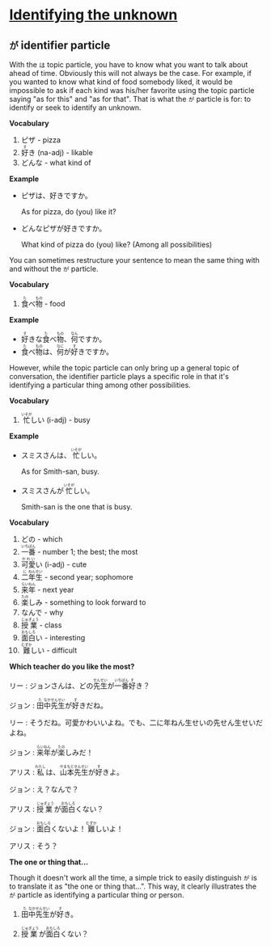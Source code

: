 # [Identifying the unknown](http://www.guidetojapanese.org/learn/complete/unknown)

## `が` identifier particle

With the `は` topic particle, you have to know what you want to talk about ahead of time. Obviously this will not always be the case. For example, if you wanted to know what kind of food somebody liked, it would be impossible to ask if each kind was his/her favorite using the topic particle saying "as for this" and "as for that". That is what the `が` particle is for: to identify or seek to identify an unknown.

__Vocabulary__

1. ピザ - pizza
1. <ruby>好<rt>す</rt>き</ruby> (na-adj) - likable
1. どんな - what kind of

__Example__

- ピザは、好きですか。

    As for pizza, do (you) like it?

- どんなピザが好きですか。

    What kind of pizza do (you) like? (Among all possibilities)

You can sometimes restructure your sentence to mean the same thing with and without the `が` particle.

__Vocabulary__

1. <ruby>食<rt>た</rt>べ<rt></rt>物<rt>もの</rt></ruby> - food

__Example__

- <ruby>好<rt>す</rt>きな<rt></rt>食<rt>た</rt>べ<rt></rt>物<rt>もの</rt>、<rt></rt>何<rt>なん</rt>ですか。</ruby>
- <ruby>食<rt>た</rt>べ<rt></rt>物<rt>もの</rt>は、<rt></rt>何<rt>なに</rt>が<rt></rt>好<rt>す</rt>きですか。</ruby>

However, while the topic particle can only bring up a general topic of conversation, the identifier particle plays a specific role in that it's identifying a particular thing among other possibilities.

__Vocabulary__

1. <ruby>忙<rt>いそが</rt>しい</ruby> (i-adj) - busy

__Example__

- <ruby>スミスさんは、<rt></rt>忙<rt>いそが</rt>しい。</ruby>

    As for Smith-san, busy.

- <ruby>スミスさんが<rt></rt>忙<rt>いそが</rt>しい。</ruby>

    Smith-san is the one that is busy.

__Vocabulary__

1. どの - which
1. <ruby>一<rt>いち</rt>番<rt>ばん</rt></ruby> - number 1; the best; the most
1. <ruby>可愛<rt>かわい</rt>い</ruby> (i-adj) - cute
1. <ruby>二<rt>に</rt>年<rt>ねん</rt>生<rt>せい</rt></ruby> - second year; sophomore
1. <ruby>来<rt>らい</rt>年<rt>ねん</rt></ruby> - next year
1. <ruby>楽<rt>たの</rt>しみ</ruby> - something to look forward to
1. なんで - why
1. <ruby>授<rt>じゅ</rt>業<rt>ぎょう</rt></ruby> - class
1. <ruby>面<rt>おも</rt>白<rt>しろ</rt>い</ruby> - interesting
1. <ruby>難<rt>むずか</rt>しい</ruby> - difficult

__Which teacher do you like the most?__

リー : <ruby>ジョンさんは、どの<rt></rt>先<rt>せん</rt>生<rt>せい</rt>が<rt></rt>一<rt>いち</rt>番<rt>ばん</rt>好<rt>す</rt>き？

ジョン : <ruby>田<rt>た</rt>中<rt>なか</rt>先<rt>せん</rt>生<rt>せい</rt>が<rt></rt>好<rt>す</rt>きだね。</ruby>

リー : </ruby>そうだね。<rt></rt>可愛<rt>かわい</rt>いよね。でも、<rt></rt>二<rt>に</rt>年<rt>ねん</rt>生<rt>せい</rt>の<rt></rt>先<rt>せん</rt>生<rt>せい</rt>だよね。</ruby>

ジョン : <ruby>来<rt>らい</rt>年<rt>ねん</rt>が<rt></rt>楽<rt>たの</rt>しみだ！</ruby>

アリス : <ruby>私<rt>わたし</rt>は、<rt></rt>山本<rt>やまもと</rt>先<rt>せん</rt>生<rt>せい</rt>が<rt></rt>好<rt>す</rt>きよ。</ruby>

ジョン : え？なんで？

アリス : <ruby>授<rt>じゅ</rt>業<rt>ぎょう</rt>が<rt></rt>面<rt>おも</rt>白<rt>しろ</rt>くない？</ruby>

ジョン : <ruby>面<rt>おも</rt>白<rt>しろ</rt>くないよ！<rt></rt>難<rt>むずか</rt>しいよ！</ruby>

アリス : そう？

__The one or thing that...__

Though it doesn't work all the time, a simple trick to easily distinguish `が` is to translate it as "the one or thing that...". This way, it clearly illustrates the `が` particle as identifying a particular thing or person.

1. <ruby>田<rt>た</rt>中<rt>なか</rt>先<rt>せん</rt>生<rt>せい</rt>が<rt></rt>好<rt>す</rt>き。</ruby>

1. <ruby>授<rt>じゅ</rt>業<rt>ぎょう</rt>が<rt></rt>面<rt>おも</rt>白<rt>しろ</rt>くない？</ruby>
